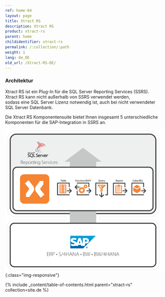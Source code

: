 ```yaml
---
ref: home-04
layout: page
title: Xtract RS
description: Xtract RS
product: xtract-rs
parent: home
childidentifier: xtract-rs
permalink: /:collection/:path
weight: 1
lang: de_DE
old_url: /Xtract-RS-DE/
---
```

### Architektur

Xtract RS ist ein Plug-In für die SQL Server Reporting Services (SSRS). Xtract RS kann nicht außerhalb von SSRS verwendet werden, <br>
sodass eine SQL Server Lizenz notwendig ist, auch bei nicht verwendeter SQL Server Datenbank. 

Die Xtract RS Komponentensuite bietet Ihnen insgesamt 5 unterschiedliche Komponenten für die SAP-Integration in SSRS an.

![XRS-Architecture](/img/content/xrs/Xtract_RS.png){:class="img-responsive"}

{% include _content/table-of-contents.html parent="xtract-rs" collection=site.de %}
